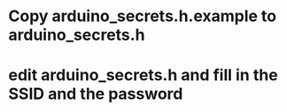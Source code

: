 # Copy arduino_secrets.h.example to arduino_secrets.h
# edit arduino_secrets.h and fill in the SSID and the password
